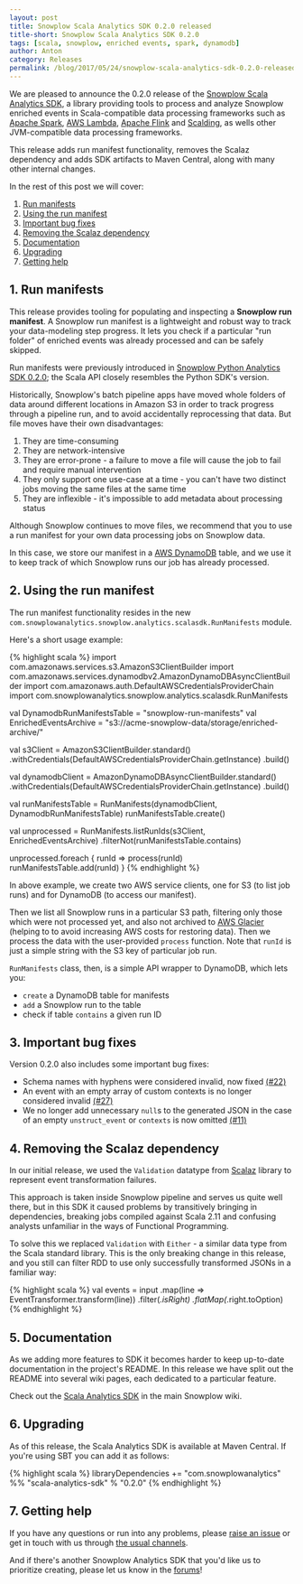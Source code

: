 ```yaml
---
layout: post
title: Snowplow Scala Analytics SDK 0.2.0 released
title-short: Snowplow Scala Analytics SDK 0.2.0
tags: [scala, snowplow, enriched events, spark, dynamodb]
author: Anton
category: Releases
permalink: /blog/2017/05/24/snowplow-scala-analytics-sdk-0.2.0-released
---
```


We are pleased to announce the 0.2.0 release of the [Snowplow Scala Analytics SDK][sdk-repo], a library providing tools to process and analyze Snowplow enriched events in Scala-compatible data processing frameworks such as [Apache Spark][spark], [AWS Lambda][lambda], [Apache Flink][flink] and [Scalding][scalding], as wells other JVM-compatible data processing frameworks.

This release adds run manifest functionality, removes the Scalaz dependency and adds SDK artifacts to Maven Central, along with many other internal changes.

In the rest of this post we will cover:

1. [Run manifests](/blog/2017/05/24/snowplow-scala-analytics-sdk-0.2.0-released#run-manifests)
2. [Using the run manifest](/blog/2017/05/24/snowplow-scala-analytics-sdk-0.2.0-released#using-manifests)
3. [Important bug fixes](/blog/2017/05/24/snowplow-scala-analytics-sdk-0.2.0-released#bug-fixes)
4. [Removing the Scalaz dependency](/blog/2017/05/24/snowplow-scala-analytics-sdk-0.2.0-released#scalaz) 
5. [Documentation](/blog/2017/05/24/snowplow-scala-analytics-sdk-0.2.0-released#documentation)
6. [Upgrading](/blog/2017/05/24/snowplow-scala-analytics-sdk-0.2.0-released#upgrading)
7. [Getting help](/blog/2017/05/24/snowplow-scala-analytics-sdk-0.2.0-released#help)

<!--more-->

<h2 id="run-manifests">1. Run manifests</h2>

This release provides tooling for populating and inspecting a **Snowplow run manifest**. A Snowplow run manifest is a lightweight and robust way to track your data-modeling step progress. It lets you check if a particular "run folder" of enriched events was already processed and can be safely skipped.

Run manifests were previously introduced in [Snowplow Python Analytics SDK 0.2.0][python-sdk-post]; the Scala API closely resembles the Python SDK's version.

Historically, Snowplow's batch pipeline apps have moved whole folders of data around different locations in Amazon S3 in order to track progress through a pipeline run, and to avoid accidentally reprocessing that data. But file moves have their own disadvantages:

1. They are time-consuming
2. They are network-intensive
3. They are error-prone - a failure to move a file will cause the job to fail and require manual intervention
4. They only support one use-case at a time - you can't have two distinct jobs moving the same files at the same time
5. They are inflexible - it's impossible to add metadata about processing status

Although Snowplow continues to move files, we recommend that you to use a run manifest for your own data processing jobs on Snowplow data.

In this case, we store our manifest in a [AWS DynamoDB][dynamodb] table, and we use it to keep track of which Snowplow runs our job has already processed.

<h2 id="using-the-manifest">2. Using the run manifest</h2>

The run manifest functionality resides in the new `com.snowplowanalytics.snowplow.analytics.scalasdk.RunManifests` module.

Here's a short usage example:

{% highlight scala %}
import com.amazonaws.services.s3.AmazonS3ClientBuilder
import com.amazonaws.services.dynamodbv2.AmazonDynamoDBAsyncClientBuilder
import com.amazonaws.auth.DefaultAWSCredentialsProviderChain
import com.snowplowanalytics.snowplow.analytics.scalasdk.RunManifests

val DynamodbRunManifestsTable = "snowplow-run-manifests"
val EnrichedEventsArchive = "s3://acme-snowplow-data/storage/enriched-archive/"

val s3Client = AmazonS3ClientBuilder.standard()
  .withCredentials(DefaultAWSCredentialsProviderChain.getInstance)
  .build()

val dynamodbClient = AmazonDynamoDBAsyncClientBuilder.standard()
  .withCredentials(DefaultAWSCredentialsProviderChain.getInstance)
  .build()

val runManifestsTable = RunManifests(dynamodbClient, DynamodbRunManifestsTable)
runManifestsTable.create()

val unprocessed = RunManifests.listRunIds(s3Client, EnrichedEventsArchive)
  .filterNot(runManifestsTable.contains)

unprocessed.foreach { runId =>
  process(runId)
  runManifestsTable.add(runId)
}
{% endhighlight %}

In above example, we create two AWS service clients, one for S3 (to list job runs) and for DynamoDB (to access our manifest).

Then we list all Snowplow runs in a particular S3 path, filtering only those which were not processed yet, and also not archived to [AWS Glacier][glacier] (helping to to avoid increasing AWS costs for restoring data). Then we process the data with the user-provided `process` function. Note that `runId` is just a simple string with the S3 key of particular job run.

`RunManifests` class, then, is a simple API wrapper to DynamoDB, which lets you:

* `create` a DynamoDB table for manifests
* `add` a Snowplow run to the table
* check if table `contains` a given run ID

<h2 id="bug-fixes">3. Important bug fixes</h2>

Version 0.2.0 also includes some important bug fixes:

* Schema names with hyphens were considered invalid, now fixed [(#22)][issue-22]
* An event with an empty array of custom contexts is no longer considered invalid [(#27)][issue-27]
* We no longer add unnecessary `null`s to the generated JSON in the case of an empty `unstruct_event` or `contexts` is now omitted [(#11)][issue-11]

<h2 id="scalaz">4. Removing the Scalaz dependency</h2>

In our initial release, we used the `Validation` datatype from [Scalaz][scalaz] library to represent event transformation failures.

This approach is taken inside Snowplow pipeline and serves us quite well there, but in this SDK it caused  problems by transitively bringing in dependencies, breaking jobs compiled against Scala 2.11 and confusing analysts unfamiliar in the ways of Functional Programming.

To solve this we replaced `Validation` with `Either` - a similar data type from the Scala standard library.
This is the only breaking change in this release, and you still can filter RDD to use only successfully transformed JSONs in a familiar way:

{% highlight scala %}
val events = input
  .map(line => EventTransformer.transform(line))
  .filter(_.isRight)
  .flatMap(_.right.toOption)
{% endhighlight %}

<h2 id="documentation">5. Documentation</h2>

As we adding more features to SDK it becomes harder to keep up-to-date documentation in the project's README.
In this release we have split out the README into several wiki pages, each dedicated to a particular feature.

Check out the [Scala Analytics SDK][sdk-docs] in the main Snowplow wiki.

<h2 id="upgrading">6. Upgrading</h2>

As of this release, the Scala Analytics SDK is available at Maven Central. If you're using SBT you can add it as follows:

{% highlight scala %}
libraryDependencies += "com.snowplowanalytics" %% "scala-analytics-sdk" % "0.2.0"
{% endhighlight %}

<h2 id="help">7. Getting help</h2>

If you have any questions or run into any problems, please [raise an issue][issues] or get in touch with us through [the usual channels][talk-to-us].

And if there's another Snowplow Analytics SDK that you'd like us to prioritize creating, please let us know in the [forums][discourse]!

[sdk-repo]: https://github.com/snowplow/snowplow-scala-analytics-sdk
[sdk-usage-img]: /assets/img/blog/2016/03/scala-analytics-sdk-usage.png
[sdk-docs]: https://github.com/snowplow/snowplow/wiki/Scala-Analytics-SDK

[dynamodb]: https://aws.amazon.com/dynamodb/
[glacier]: https://aws.amazon.com/glacier/
[flink]: https://flink.apache.org/

[event-data-modeling]: /blog/2016/03/16/introduction-to-event-data-modeling/
[python-sdk-post]: https://snowplowanalytics.com/blog/2017/04/11/snowplow-python-analytics-sdk-0.2.0-released/

[issue-11]: https://github.com/snowplow/snowplow-scala-analytics-sdk/issues/11
[issue-22]: https://github.com/snowplow/snowplow-scala-analytics-sdk/issues/22
[issue-27]: https://github.com/snowplow/snowplow-scala-analytics-sdk/issues/27

[spark]: http://spark.apache.org/
[lambda]: https://aws.amazon.com/lambda/
[scalding]: https://github.com/twitter/scalding
[scalaz]: https://github.com/scalaz/scalaz

[issues]: https://github.com/snowplow/snowplow-scala-analytics-sdk/issues
[talk-to-us]: https://github.com/snowplow/snowplow/wiki/Talk-to-us
[discourse]: http://discourse.snowplowanalytics.com/

